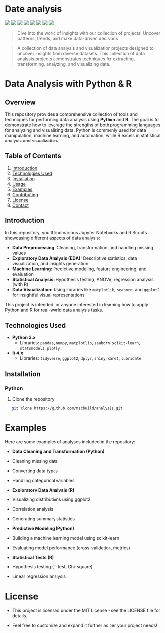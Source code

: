 # Date analysis
![](https://komarev.com/ghpvc/?username=mscbuild) 
 ![](https://img.shields.io/github/license/mscbuild/e-learning) 
 ![](https://img.shields.io/github/repo-size/mscbuild/analysis)
![](https://img.shields.io/badge/PRs-Welcome-green)
![](https://img.shields.io/badge/code%20style-python-green)
![](https://img.shields.io/github/stars/mscbuild)
![](https://img.shields.io/badge/Topic-Github-lighred)
![](https://img.shields.io/website?url=https%3A%2F%2Fgithub.com%2Fmscbuild)

>Dive into the world of insights with our collection of projects! Uncover patterns, trends, and make data-driven decisions

>A collection of data analysis and visualization projects designed to uncover insights from diverse datasets. This collection of data analysis projects demonstrates techniques for extracting, transforming, analyzing, and visualizing data.

 # Data Analysis with Python & R

## Overview
This repository provides a comprehensive collection of tools and techniques for performing data analysis using **Python** and **R**. The goal is to demonstrate how to leverage the strengths of both programming languages for analyzing and visualizing data. Python is commonly used for data manipulation, machine learning, and automation, while R excels in statistical analysis and visualization.

## Table of Contents
1. [Introduction](#introduction)
2. [Technologies Used](#technologies-used)
3. [Installation](#installation)
4. [Usage](#usage)
5. [Examples](#examples)
6. [Contributing](#contributing)
7. [License](#license)
8. [Contact](#contact)

## Introduction

In this repository, you'll find various Jupyter Notebooks and R Scripts showcasing different aspects of data analysis:

- **Data Preprocessing:** Cleaning, transformation, and handling missing values
- **Exploratory Data Analysis (EDA):** Descriptive statistics, data visualization, and insights generation
- **Machine Learning:** Predictive modeling, feature engineering, and evaluation
- **Statistical Analysis:** Hypothesis testing, ANOVA, regression analysis (with R)
- **Data Visualization:** Using libraries like `matplotlib`, `seaborn`, and `ggplot2` for insightful visual representations

This project is intended for anyone interested in learning how to apply Python and R for real-world data analysis tasks.

## Technologies Used

- **Python 3.x**
  - Libraries: `pandas`, `numpy`, `matplotlib`, `seaborn`, `scikit-learn`, `statsmodels`, `plotly`
- **R 4.x**
  - Libraries: `tidyverse`, `ggplot2`, `dplyr`, `shiny`, `caret`, `lubridate`

## Installation

### Python

1. Clone the repository:
~~~bash
   git clone https://github.com/mscbuild/analysis.git
~~~
# Examples

Here are some examples of analyses included in the repository:

- **Data Cleaning and Transformation (Python)**

- Cleaning missing data

- Converting data types

- Handling categorical variables

- **Exploratory Data Analysis (R)**

- Visualizing distributions using ggplot2

- Correlation analysis

- Generating summary statistics

- **Predictive Modeling (Python)**

- Building a machine learning model using scikit-learn

- Evaluating model performance (cross-validation, metrics)

- **Statistical Tests (R)**

- Hypothesis testing (T-test, Chi-square)

- Linear regression analysis

# License

- This project is licensed under the MIT License - see the LICENSE file for details.

 

- Feel free to customize and expand it further as per your project needs!



 


